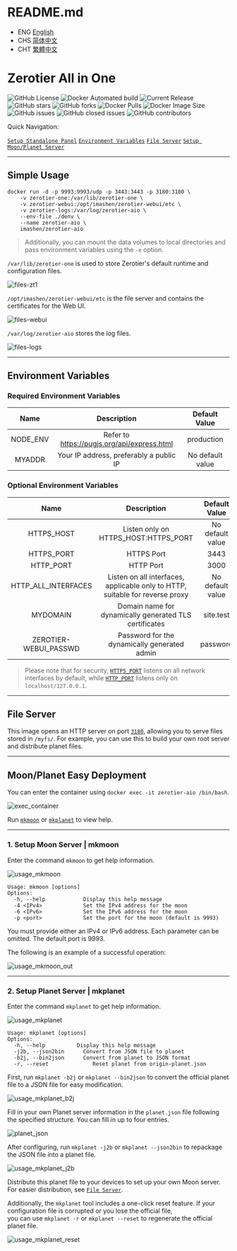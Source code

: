 # README.md
- ENG [English](https://github.com/imashen/zerotier-aio/blob/main/doc/README_ENG.md)
- CHS [简体中文](https://github.com/imashen/zerotier-aio/blob/main/doc/README_CHS.md)
- CHT [繁體中文](https://github.com/imashen/zerotier-aio/blob/main/doc/README_CHT.md)

# Zerotier All in One

![GitHub License](https://img.shields.io/github/license/imashen/zerotier-aio)
![Docker Automated build](https://img.shields.io/docker/automated/imashen/zerotier-aio)
![Current Release](https://img.shields.io/github/v/release/imashen/zerotier-aio.svg)
![GitHub stars](https://img.shields.io/github/stars/imashen/zerotier-aio?style=social)
![GitHub forks](https://img.shields.io/github/forks/imashen/zerotier-aio?style=social)
![Docker Pulls](https://img.shields.io/docker/pulls/imashen/zerotier-aio)
![Docker Image Size](https://img.shields.io/docker/image-size/imashen/zerotier-aio/latest)
![GitHub issues](https://img.shields.io/github/issues/imashen/zerotier-aio)
![GitHub closed issues](https://img.shields.io/github/issues-closed/imashen/zerotier-aio)
![GitHub contributors](https://img.shields.io/github/contributors/imashen/zerotier-aio)

Quick Navigation:

[`Setup Standalone Panel`](#usage "Go to definition")
[`Environment Variables`](#env "Go to definition")
[`File Server`](#fileserver "Go to definition")
[`Setup Moon/Planet Server`](#mkmoon "Go to definition")

****

## <a id="usage">Simple Usage</a>

```
docker run -d -p 9993:9993/udp -p 3443:3443 -p 3180:3180 \
    -v zerotier-one:/var/lib/zerotier-one \
    -v zerotier-webui:/opt/imashen/zerotier-webui/etc \
    -v zerotier-logs:/var/log/zerotier-aio \
    --env-file ./denv \
    --name zerotier-aio \
    imashen/zerotier-aio
```
> Additionally, you can mount the data volumes to local directories and pass environment variables using the `-e` option.

`/var/lib/zerotier-one` is used to store Zerotier's default runtime and configuration files.

![files-zt1](https://raw.githubusercontent.com/imashen/zerotier-aio/main/doc/bash/files-zt1.png)

`/opt/imashen/zerotier-webui/etc` is the file server and contains the certificates for the Web UI.

![files-webui](https://raw.githubusercontent.com/imashen/zerotier-aio/main/doc/bash/files-webui.png)

`/var/log/zerotier-aio` stores the log files.

![files-logs](https://raw.githubusercontent.com/imashen/zerotier-aio/main/doc/bash/files-logs.png)

****

## <a id="env">Environment Variables</a>

### Required Environment Variables

| Name | Description | Default Value |
|:--------:|:--------:|:--------:|
| NODE_ENV | Refer to https://pugjs.org/api/express.html | production |
| MYADDR | Your IP address, preferably a public IP | No default value |

### Optional Environment Variables

| Name | Description | Default Value |
|:--------:|:--------:|:--------:|
| HTTPS_HOST | Listen only on HTTPS_HOST:HTTPS_PORT | No default value |
| <a id="https_port">HTTPS_PORT</a> | HTTPS Port | 3443 |
| <a id="http_port">HTTP_PORT</a> | HTTP Port | 3000 |
| HTTP_ALL_INTERFACES | Listen on all interfaces, applicable only to HTTP, suitable for reverse proxy | No default value |
| MYDOMAIN | Domain name for dynamically generated TLS certificates | site.test |
| ZEROTIER-WEBUI_PASSWD | Password for the dynamically generated admin | password |

> Please note that for security, [`HTTPS_PORT`](#https_port "Go to definition") listens on all network interfaces by default, while [`HTTP_PORT`](#http_port "Go to definition") listens only on `localhost/127.0.0.1`.

****

## <a id="fileserver">File Server</a>

This image opens an HTTP server on port [`3180`](#usage "Go to definition"), allowing you to serve files stored in `/myfs/`. For example, you can use this to build your own root server and distribute planet files.

****

## Moon/Planet Easy Deployment

You can enter the container using `docker exec -it zerotier-aio /bin/bash`.

![exec_container](https://raw.githubusercontent.com/imashen/zerotier-aio/main/doc/bash/exec_container.png)

Run [`mkmoon`](#mkmoon "Go to definition") or [`mkplanet`](#mkplanet "Go to definition") to view help.

****

### <a id="mkmoon">1. Setup Moon Server | mkmoon</a>
Enter the command `mkmoon` to get help information.

![usage_mkmoon](https://raw.githubusercontent.com/imashen/zerotier-aio/main/doc/bash/usage_mkmoon.png)

```
Usage: mkmoon [options]
Options:
  -h, --help            Display this help message
  -4 <IPv4>             Set the IPv4 address for the moon
  -6 <IPv6>             Set the IPv6 address for the moon
  -p <port>             Set the port for the moon (default is 9993)
```

You must provide either an IPv4 or IPv6 address. Each parameter can be omitted. The default port is 9993.

The following is an example of a successful operation:

![usage_mkmoon_out](https://raw.githubusercontent.com/imashen/zerotier-aio/main/doc/bash/usage_mkmoon_out.png)

****

### <a id="mkplanet">2. Setup Planet Server | mkplanet</a>
Enter the command `mkplanet` to get help information.

![usage_mkplanet](https://raw.githubusercontent.com/imashen/zerotier-aio/main/doc/bash/usage_mkplanet.png)

```
Usage: mkplanet [options]
Options:
  -h, --help          Display this help message
  -j2b, --json2bin      Convert from JSON file to planet
  -b2j, --bin2json      Convert from planet to JSON format
  -r, --reset              Reset planet from origin-planet.json
```

First, run `mkplanet -b2j` or `mkplanet --bin2json` to convert the official planet file to a JSON file for easy modification.

![usage_mkplanet_b2j](https://raw.githubusercontent.com/imashen/zerotier-aio/main/doc/bash/usage_mkplanet_b2j.png)

Fill in your own Planet server information in the `planet.json` file following the specified structure. You can fill in up to four entries.

![planet_json](https://raw.githubusercontent.com/imashen/zerotier-aio/main/doc/bash/planet_json.png)

After configuring, run `mkplanet -j2b` or `mkplanet --json2bin` to repackage the JSON file into a planet file.

![usage_mkplanet_j2b](https://raw.githubusercontent.com/imashen/zerotier-aio/main/doc/bash/usage_mkplanet_j2b.png)

Distribute this planet file to your devices to set up your own Moon server. For easier distribution, see [`File Server`](#fileserver "Go to definition").

Additionally, the `mkplanet` tool includes a one-click reset feature. If your configuration file is corrupted or you lose the official file, </br>you can use `mkplanet -r` or `mkplanet --reset` to regenerate the official planet file.

![usage_mkplanet_reset](https://raw.githubusercontent.com/imashen/zerotier-aio/main/doc/bash/usage_mkplanet_reset.png)